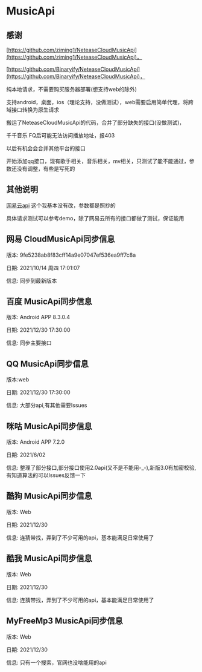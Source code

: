 # MusicApi

## 感谢

[https://github.com/ziming1/NeteaseCloudMusicApi](https://github.com/ziming1/NeteaseCloudMusicApi)，

[https://github.com/Binaryify/NeteaseCloudMusicApi](https://github.com/Binaryify/NeteaseCloudMusicApi)，

纯本地请求，不需要购买服务器部署(想支持web的除外)

支持android，桌面，ios（理论支持，没做测试），web需要启用简单代理，将跨域接口转换为原生请求

搬运了NeteaseCloudMusicApi的代码，合并了部分缺失的接口(没做测试)，

千千音乐 FQ后可能无法访问播放地址，报403

以后有机会会合并其他平台的接口

开始添加qq接口，现有歌手相关，音乐相关，mv相关，只测试了能不能通过，参数还没有调整，有些是写死的

## 其他说明

[网易云api](https://binaryify.github.io/NeteaseCloudMusicApi/#/)
这个我基本没有改，参数都是照抄的

具体请求测试可以参考demo，除了网易云所有的接口都做了测试，保证能用

## 网易 CloudMusicApi同步信息

版本: 9fe5238ab8f83cff14a9e07047ef536ea9ff7c8a

日期: 2021/10/14 周四 17:01:07

信息: 同步到最新版本

## 百度 MusicApi同步信息

版本: Android APP 8.3.0.4

日期: 2021/12/30 17:30:00

信息: 同步主要接口

## QQ MusicApi同步信息

版本:web

日期: 2021/12/30 17:30:00

信息: 大部分api,有其他需要Issues

## 咪咕 MusicApi同步信息

版本: Android APP 7.2.0

日期: 2021/6/02

信息: 整理了部分接口,部分接口使用2.0api(又不是不能用-_-),新版3.0有加密校验,有知道算法的可以Issues反馈一下

## 酷狗 MusicApi同步信息

版本: Web

日期: 2021/12/30

信息: 连猜带找，弄到了不少可用的api，基本能满足日常使用了

## 酷我 MusicApi同步信息

版本: Web

日期: 2021/12/30

信息: 连猜带找，弄到了不少可用的api，基本能满足日常使用了

## MyFreeMp3 MusicApi同步信息

版本: Web

日期: 2021/12/30

信息: 只有一个搜索，官网也没啥能用的api



